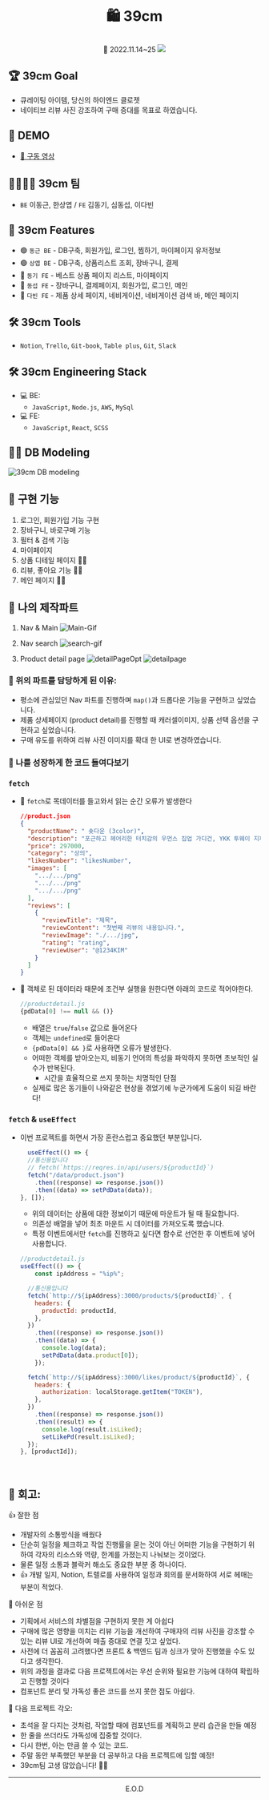 # <p align="center">🛍️ 39cm

<P align="center">📆 2022.11.14~25

<img src="https://user-images.githubusercontent.com/110847597/204074927-6682e061-9a54-44bd-ae1a-a86b5b980afe.gif" />

<br>

## 🏆 39cm Goal

- 큐레이팅 아이템, 당신의 하이엔드 클로젯
- 네이티브 리뷰 사진 강조하여 구매 증대를 목표로 하였습니다.

## 📼 DEMO

- <a href="https://www.youtube.com/watch?v=uIBfznhRL5o">📎 구동 영상</a>


## 👩‍👩‍👧‍👦 39cm 팀

- `BE` 이동근, 한상엽 / `FE` 김동기, 심동섭, 이다빈

## 📌 39cm Features

- 🟢 `동근 BE` - DB구축, 회원가입, 로그인, 찜하기, 마이페이지 유저정보
- 🟢 `상엽 BE` - DB구축, 상품리스트 조회, 장바구니, 결제
- 🔵 `동기 FE` - 베스트 상품 페이지 리스트, 마이페이지
- 🔵 `동섭 FE` - 장바구니, 결제페이지, 회원가입, 로그인, 메인
- 🔵 `다빈 FE` - 제품 상세 페이지, 네비게이션, 네비게이션 검색 바, 메인 페이지

## 🛠 39cm Tools

- `Notion`, `Trello`, `Git-book`, `Table plus`, `Git`, `Slack`

## 🛠 39cm Engineering Stack

- 💻 BE:
  - `JavaScript`, `Node.js`, `AWS`, `MySql`
- 💻 FE:
  - `JavaScript`, `React`, `SCSS`

## 👩‍💻 DB Modeling

![39cm DB modeling](https://user-images.githubusercontent.com/110847597/203906351-09a7dd29-fc7f-4959-a0d7-83225021cbbb.png)


## 🚀 구현 기능

1. 로그인, 회원가입 기능 구현
1. 장바구니, 바로구매 기능
1. 필터 & 검색 기능 
1. 마이페이지
1. 상품 디테일 페이지 🙋‍♀️
1. 리뷰, 좋아요 기능 🙋‍♀️
1. 메인 페이지 🙋‍♀️

## 🥳 나의 제작파트

1. Nav & Main
  ![Main-Gif](https://user-images.githubusercontent.com/110847597/204074927-6682e061-9a54-44bd-ae1a-a86b5b980afe.gif)

2. Nav search
  ![search-gif](https://user-images.githubusercontent.com/110847597/204092994-329bcc28-8516-4a46-a492-7543c028bf7b.gif)

3. Product detail page
  ![detailPageOpt](https://user-images.githubusercontent.com/110847597/204094096-115bca16-c02e-47d0-a6d7-3592681c69d2.gif)
  ![detailpage](https://user-images.githubusercontent.com/110847597/204095154-891e2359-04cd-4e8d-8402-5741b0094114.gif)



### 💪 위의 파트를 담당하게 된 이유:

- 평소에 관심있던 Nav 파트를 진행하며 `map()`과 드롭다운 기능을 구현하고 싶었습니다.
- 제품 상세페이지 (product detail)를 진행할 때 캐러셀이미지, 상품 선택 옵션을 구현하고 싶었습니다.
- 구매 유도를 위하여 리뷰 사진 이미지를 확대 한 UI로 변경하였습니다.


### 👀 나를 성장하게 한 코드 들여다보기 

  ### `fetch`
  - 💭 `fetch`로 목데이터를 들고와서 읽는 순간 오류가 발생한다

    ```JSON
    //product.json
    {
      "productName": " 숏다운 (3color)",
      "description": "포근하고 헤어리한 터치감의 우먼스 집업 가디건, YKK 투웨이 지퍼 사용",
      "price": 297000,
      "category": "상의",
      "likesNumber": "likesNumber",
      "images": [
        ".../.../png"
        ".../.../png"
        ".../.../png"
      ],
      "reviews": [
        {
          "reviewTitle": "제목",
          "reviewContent": "첫번째 리뷰의 내용입니다.",
          "reviewImage": "./.../jpg",
          "rating": "rating",
          "reviewUser": "@1234KIM"
        }
      ]
    }
    ```

  - 📌 객체로 된 데이터라 때문에 조건부 실행을 원한다면 아래의 코드로 적어야한다.
      ```jsx
      //productdetail.js
      {pdData[0] !== null && ()}
      ```
    - 배열은 `true`/`false` 값으로 들어온다
    - 객체는 `undefined`로 들어온다
    - `{pdData[0] && }`로 사용하면 오류가 발생한다.
    - 어떠한 객체를 받아오는지, 비동기 언어의 특성을 파악하지 못하면 초보적인 실수가 반복된다.
      - 시간을 효율적으로 쓰지 못하는 치명적인 단점
    - 실제로 많은 동기들이 나와같은 현상을 겪었기에 누군가에게 도움이 되길 바란다!
 
 ### `fetch` & `useEffect`
 - 이번 프로젝트를 하면서 가장 혼란스럽고 중요했던 부분입니다.
    ```jsx
      useEffect(() => {
      //통신용입니다
      // fetch(`https://reqres.in/api/users/${productId}`)
      fetch("/data/product.json")
        .then((response) => response.json())
        .then((data) => setPdData(data));
    }, []);
    ```
    - 위의 데이터는 상품에 대한 정보이기 때문에 마운트가 될 때 필요합니다.
    - 의존성 배열을 넣어 최초 마운트 시 데이터를 가져오도록 했습니다.
    - 특정 이벤트에서만 `fetch`를 진행하고 싶다면 함수로 선언한 후 이벤트에 넣어 사용합니다.<br>
  
    ```jsx
    //productdetail.js
    useEffect(() => {
        const ipAddress = "%ip%";

      //통신용입니다
      fetch(`http://${ipAddress}:3000/products/${productId}`, {
        headers: {
          productId: productId,
        },
      })
        .then((response) => response.json())
        .then((data) => {
          console.log(data);
          setPdData(data.product[0]);
        });

      fetch(`http://${ipAddress}:3000/likes/product/${productId}`, {
        headers: {
          authorization: localStorage.getItem("TOKEN"),
        },
      })
        .then((response) => response.json())
        .then((result) => {
          console.log(result.isLiked);
          setLikePd(result.isLiked);
      });
    }, [productId]);
    ```    
<br>

## 📝 회고:

👍 잘한 점
- 개발자의 소통방식을 배웠다
- 단순히 일정을 체크하고 작업 진행률을 묻는 것이 아닌 어떠한 기능을 구현하기 위하여 각자의 리소스와 역량, 한계를 가졌는지 나눠보는 것이었다.
- 물론 일정 소통과 블락커 해소도 중요한 부분 중 하나이다.
- 👍 개발 일지, Notion, 트렐로를 사용하여 일정과 회의를 문서화하여 서로 헤매는 부분이 적었다.

💪 아쉬운 점
- 기획에서 서비스의 차별점을 구현하지 못한 게 아쉽다
- 구매에 많은 영향을 미치는 리뷰 기능을 개선하여 구매자의 리뷰 사진을 강조할 수 있는 리뷰 UI로 개선하여 매출 증대로 연결 짓고 싶었다.
- 사전에 더 꼼꼼히 고려했다면 프론트 & 백엔드 팀과 싱크가 맞아 진행했을 수도 있다고 생각한다.
- 위의 과정을 결과로 다음 프로젝트에서는 우선 순위와 필요한 기능에 대하여 확립하고 진행할 것이다
- 컴포넌트 분리 및 가독성 좋은 코드를 쓰지 못한 점도 아쉽다.

🌳 다음 프로젝트 각오: 
- 초석을 잘 다지는 것처럼, 작업할 때에 컴포넌트를 계획하고 분리 습관을 만들 예정
- 한 줄을 쓰더라도 가독성에 집중할 것이다.
- 다시 한번, 아는 만큼 쓸 수 있는 코드.
- 주말 동안 부족했던 부분을 더 공부하고 다음 프로젝트에 임할 예정!<br>
- 39cm팀 고생 많았습니다! 🙇‍♀️

---
<p align="center"> E.O.D